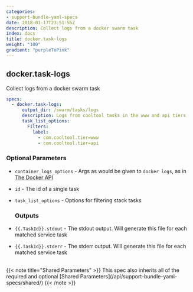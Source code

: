 ```yaml
---
categories:
- support-bundle-yaml-specs
date: 2018-01-17T23:51:55Z
description: Collect logs from a docker swarm task
index: docs
title: docker.task-logs
weight: "100"
gradient: "purpleToPink"
---
```


## docker.task-logs

Collect logs from a docker swarm task


```yaml
specs:
  - docker.task-logs:
      output_dir: /swarm/tasks/logs
      description: Logs from cooltool tasks in the www and api tiers
      task_list_options:
        Filters:
          label:
            - com.cooltool.tier=www
            - com.cooltool.tier=api
```


### Optional Parameters


- `container_logs_options` - Args as would be given to `docker logs`, as in [The Docker API](https://github.com/moby/moby/blob/master/api/types/client.go#L73)


- `id` - The id of a single task


- `task_list_options` - Options for filtering stack tasks



    ### Outputs

    
- `{{.TaskId}}.stdout` - The stdout output. Will generate this file for each matched service task

- `{{.TaskId}}.stderr` - The stderr output. Will generate this file for each matched service task


<br>
{{< note title="Shared Parameters" >}}
This spec also inherits all of the required and optional [Shared Parameters](/api/support-bundle-yaml-specs/shared/)
{{< /note >}}

    